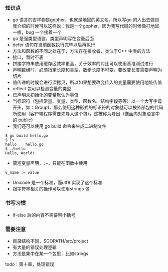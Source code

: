 
### 知识点
- go 语言的吉祥物是gopher，也就是地鼠的英文名，所以写go 的人出去做自我介绍的时候可以这样说：我是一个gopher，因为我写代码的时候像打地鼠一样，bug 一个接着一个
- go 是强类型语言，类型声明写在变量后面
- defer 语句在当前函数执行完毕以后再执行
- 方法和函数的不同之处在于，方法存在接收者，类似于C++ 中类的方法
- 接口，暂时不表
- 拼接字符串使用缓存区效率更高，关于效率的对比可以使用基准测试进行
- 声明数组时，必须指定长度和类型，数组长度不可变，要改变长度需要声明为切片
- 值传递的时候会进行深拷贝，所以如果想要改变传入的变量需要使用地址传值
- reflect 包可以检测变量的类型
- 已声明未初始化的变量默认为零值
- 当标识符（包括常量、变量、类型、函数名、结构字段等等）以一个大写字母开头，如：Group1，那么使用这种形式的标识符的对象就可以被外部包的代码所使用（客户端程序需要先导入这个包），这被称为导出（像面向对象语言中的 public）
- 我们还可以使用 go build 命令来生成二进制文件
```
$ go build hello.go 
$ ls
hello    hello.go
$ ./hello 
Hello, World!
```
- 简短变量声明，`:=`，只能在函数中使用
```
v_name := value
```
- Unicode 是一个标准，而utf8 实现了这个标准
- 跟字符串相关的操作可以使用strings 包 

### 书写习惯
- if-else 后的内容不需要带小括号

### 需要注意
- 目录结构不同，$GOPATH/src/project
- 有大量的错误处理逻辑
- 方法是集中在某一个包里，比如strings

todo：第十章，处理错误
